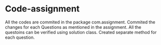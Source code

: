 # Code-assignment

All the codes are commited in the package com.assignment. Commited the changes for each Questions as mentioned in the assignment. All the questoins can be verified using solution class. Created separate method for each question. 

